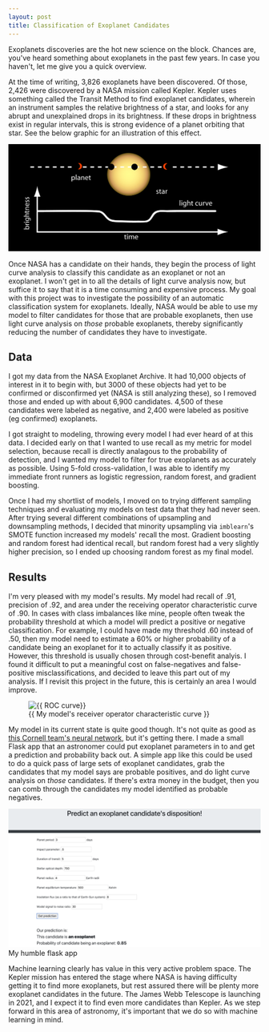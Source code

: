 ```yaml
---
layout: post
title: Classification of Exoplanet Candidates
--- 
```


Exoplanets discoveries are the hot new science on the block. Chances are, you've heard something about exoplanets in the past few years. In case you haven't, let me give you a quick overview. 

At the time of writing, 3,826 exoplanets have been discovered. Of those, 2,426 were discovered by a NASA mission called Kepler. Kepler uses something called the Transit Method to find exoplanet candidates, wherein an instrument samples the relative brightness of a star, and looks for any abrupt and unexplained drops in its brightness. If these drops in brightness exist in regular intervals, this is strong evidence of a planet orbiting that star. See the below graphic for an illustration of this effect.

![Transit Method](/images/light-curve.png)

Once NASA has a candidate on their hands, they begin the process of light curve analysis to classify this candidate as an exoplanet or not an exoplanet. I won't get in to all the details of light curve analysis now, but suffice it to say that it is a time consuming and expensive process. My goal with this project was to investigate the possibility of an automatic classification system for exoplanets. Ideally, NASA would be able to use my model to filter candidates for those that are probable exoplanets, then use light curve analysis on *those* probable exoplanets, thereby significantly reducing the number of candidates they have to investigate.

## Data

I got my data from the NASA Exoplanet Archive. It had 10,000 objects of interest in it to begin with, but 3000 of these objects had yet to be confirmed or disconfirmed yet (NASA is still analyzing these), so I removed those and ended up with about 6,900 candidates. 4,500 of these candidates were labeled as negative, and 2,400 were labeled as positive (eg confirmed) exoplanets. 

I got straight to modeling, throwing every model I had ever heard of at this data. I decided early on that I wanted to use recall as my metric for model selection, because recall is directly analagous to the probability of detection, and I wanted my model to filter for true exoplanets as accurately as possible. Using 5-fold cross-validation, I was able to identify my immediate front runners as logistic regression, random forest, and gradient boosting. 

Once I had my shortlist of models, I moved on to trying different sampling techniques and evaluating my models on test data that they had never seen. After trying several different combinations of upsampling and downsampling methods, I decided that minority upsampling via `imblearn`'s SMOTE function increased my models' recall the most. Gradient boosting and random forest had identical recall, but random forest had a very slightly higher precision, so I ended up choosing random forest as my final model.

## Results

I'm very pleased with my model's results. My model had recall of .91, precision of .92, and area under the receiving operator characteristic curve of .90. In cases with class imbalances like mine, people often tweak the probability threshold at which a model will predict a positive or negative classification. For example, I could have made my threshold .60 instead of .50, then my model need to estimate a 60% or higher probability of a candidate being an exoplanet for it to actually classify it as positive. However, this threshold is usually chosen through cost-benefit analyis. I found it difficult to put a meaningful cost on false-negatives and false-positive misclassifications, and decided to leave this part out of my analysis. If I revisit this project in the future, this is certainly an area I would improve.

<figure class="image"><img src="{{/images/roc_curve.png}}" alt="{{ ROC curve}}"><figcaption>{{ My model's receiver operator characteristic curve }}</figcaption></figure>


My model in its current state is quite good though. It's not quite as good as [this Cornell team's neural network](https://arxiv.org/abs/1712.05044), but it's getting there. I made a small Flask app that an astronomer could put exoplanet parameters in to and get a prediction and probability back out. A simple app like this could be used to do a quick pass of large sets of exoplanet candidates, grab the candidates that my model says are probable positives, and do light curve analysis on *those* candidates. If there's extra money in the budget, then you can comb through the candidates my model identified as probable negatives. 

![Flask App](/images/flask_exoplanets.png)
My humble flask app

Machine learning clearly has value in this very active problem space. The Kepler mission has entered the stage where NASA is having difficulty getting it to find more exoplanets, but rest assured there will be plenty more exoplanet candidates in the future. The James Webb Telescope is launching in 2021, and I expect it to find even more candidates than Kepler. As we step forward in this area of astronomy, it's important that we do so with machine learning in mind.



